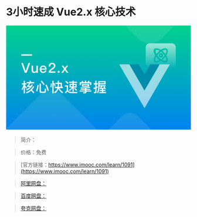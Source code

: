 # 3小时速成 Vue2.x 核心技术

![img](../../assets/5fe443080001d40105400304.jpg)

> 简介：

> 价格：免费

> [官方链接：https://www.imooc.com/learn/1091](https://www.imooc.com/learn/1091)

> [阿里网盘：]()

> [百度网盘：]()

> [夸克网盘：]()
